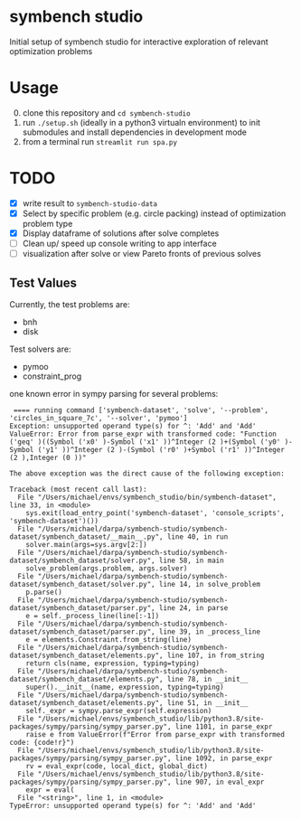 # symbench studio

Initial setup of symbench studio for interactive exploration of relevant optimization problems

# Usage

0. clone this repository and `cd symbench-studio`
1. run `./setup.sh` (ideally in a python3 virtualn environment) to init submodules and install dependencies in development mode
2. from a terminal run `streamlit run spa.py`

# TODO 
- [x] write result to `symbench-studio-data`
- [x] Select by specific problem (e.g. circle packing) instead of optimization problem type
- [x] Display dataframe of solutions after solve completes
- [ ] Clean up/ speed up console writing to app interface
- [ ] visualization after solve or view Pareto fronts of previous solves

## Test Values
Currently, the test problems are:
- bnh
- disk

Test solvers are:
- pymoo
- constraint_prog 

one known error in sympy parsing for several problems: 
```
 ==== running command ['symbench-dataset', 'solve', '--problem', 'circles_in_square_7c', '--solver', 'pymoo']
Exception: unsupported operand type(s) for ^: 'Add' and 'Add'
ValueError: Error from parse_expr with transformed code: "Function ('geq' )((Symbol ('x0' )-Symbol ('x1' ))^Integer (2 )+(Symbol ('y0' )-Symbol ('y1' ))^Integer (2 )-(Symbol ('r0' )+Symbol ('r1' ))^Integer (2 ),Integer (0 ))"

The above exception was the direct cause of the following exception:

Traceback (most recent call last):
  File "/Users/michael/envs/symbench_studio/bin/symbench-dataset", line 33, in <module>
    sys.exit(load_entry_point('symbench-dataset', 'console_scripts', 'symbench-dataset')())
  File "/Users/michael/darpa/symbench-studio/symbench-dataset/symbench_dataset/__main__.py", line 40, in run
    solver.main(args=sys.argv[2:])
  File "/Users/michael/darpa/symbench-studio/symbench-dataset/symbench_dataset/solver.py", line 58, in main
    solve_problem(args.problem, args.solver)
  File "/Users/michael/darpa/symbench-studio/symbench-dataset/symbench_dataset/solver.py", line 14, in solve_problem
    p.parse()
  File "/Users/michael/darpa/symbench-studio/symbench-dataset/symbench_dataset/parser.py", line 24, in parse
    e = self._process_line(line[:-1])
  File "/Users/michael/darpa/symbench-studio/symbench-dataset/symbench_dataset/parser.py", line 39, in _process_line
    e = elements.Constraint.from_string(line)
  File "/Users/michael/darpa/symbench-studio/symbench-dataset/symbench_dataset/elements.py", line 107, in from_string
    return cls(name, expression, typing=typing)
  File "/Users/michael/darpa/symbench-studio/symbench-dataset/symbench_dataset/elements.py", line 78, in __init__
    super().__init__(name, expression, typing=typing)
  File "/Users/michael/darpa/symbench-studio/symbench-dataset/symbench_dataset/elements.py", line 51, in __init__
    self._expr = sympy.parse_expr(self.expression)
  File "/Users/michael/envs/symbench_studio/lib/python3.8/site-packages/sympy/parsing/sympy_parser.py", line 1101, in parse_expr
    raise e from ValueError(f"Error from parse_expr with transformed code: {code!r}")
  File "/Users/michael/envs/symbench_studio/lib/python3.8/site-packages/sympy/parsing/sympy_parser.py", line 1092, in parse_expr
    rv = eval_expr(code, local_dict, global_dict)
  File "/Users/michael/envs/symbench_studio/lib/python3.8/site-packages/sympy/parsing/sympy_parser.py", line 907, in eval_expr
    expr = eval(
  File "<string>", line 1, in <module>
TypeError: unsupported operand type(s) for ^: 'Add' and 'Add'
```